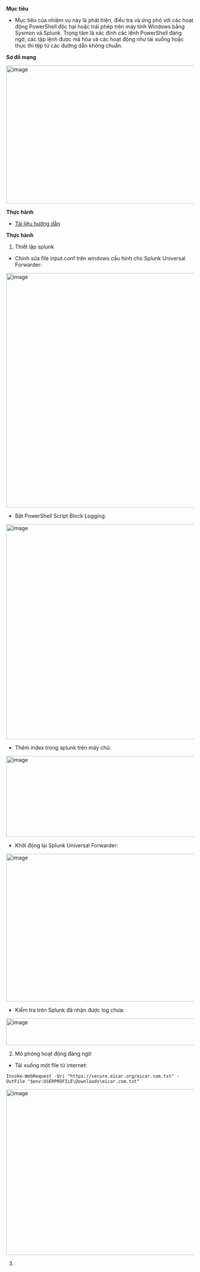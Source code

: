 **Mục tiêu**

- Mục tiêu của nhiệm vụ này là phát hiện, điều tra và ứng phó với các hoạt động PowerShell độc hại hoặc trái phép trên máy tính Windows bằng Sysmon và Splunk. Trọng tâm là xác định các lệnh PowerShell đáng ngờ, các tập lệnh được mã hóa và các hoạt động như tải xuống hoặc thực thi tệp từ các đường dẫn không chuẩn.

**Sơ đồ mạng**

<img width="598" height="370" alt="image" src="https://github.com/user-attachments/assets/220173d6-5539-4b00-96e9-ebeeb736a8e2" />

**Thực hành**

- [Tài liệu hướng dẫn](https://github.com/0xrajneesh/90-days-security-challenge/blob/main/Challenge%232/Task%202%3A%20Investigating%20PowerShell%20Abuse%20on%20Windows%20Machines.md)

**Thực hành**

1. Thiết lập splunk

- Chính sửa file input.conf trên windows cấu hình cho Splunk Universal Forwarder:

<img width="641" height="628" alt="image" src="https://github.com/user-attachments/assets/ef25f7be-8c77-4e38-93a8-6af666c09e1b" />

- Bật PowerShell Script Block Logging:

<img width="1345" height="576" alt="image" src="https://github.com/user-attachments/assets/b535f397-681e-46db-8ab8-9f5f87dc20b3" />

- Thêm index trong splunk trên máy chủ:

<img width="1884" height="217" alt="image" src="https://github.com/user-attachments/assets/d9c57c5e-1440-461b-8b30-57c569eabb50" />

- Khởi động lại Splunk Universal Forwarder:

<img width="978" height="396" alt="image" src="https://github.com/user-attachments/assets/77e4e876-d07c-4f45-aaa0-d2ff3a18215c" />

- Kiểm tra trên Splunk đã nhận được log chưa:

<img width="1874" height="72" alt="image" src="https://github.com/user-attachments/assets/59486c62-f6ea-4c74-9d7f-b6e30d09530f" />

2. Mô phỏng hoạt động đáng ngờ

- Tải xuống một file từ internet:

`Invoke-WebRequest -Uri "https://secure.eicar.org/eicar.com.txt" -OutFile "$env:USERPROFILE\Downloads\eicar.com.txt"`

<img width="1547" height="444" alt="image" src="https://github.com/user-attachments/assets/208f578b-cb4e-4b49-b6ca-95fb30fa9e0d" />

3. 
